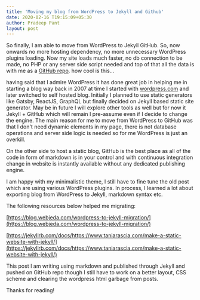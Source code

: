 ```yaml
---
title: 'Moving my blog from WordPress to Jekyll and Github'
date: 2020-02-16 T19:15:09+05:30
author: Pradeep Pant
layout: post
---
```


So finally, I am able to move from WordPress to Jekyll GitHub. So, now onwards no more hosting dependency, no more unnecessary WordPress plugins loading. Now my site loads much faster, no db connection to be made, no PHP or any server side script needed and top of that all the data is with me as a [GitHub repo](https://github.com/ppant/ppant.github.io). how cool is this... 

having said that I admire WordPress it has done great job in helping me in starting a blog way back in 2007 at time I started with [wordpress.com](http://wordpress.com) and later switched to self hosted blog. Initially I planned to use static generators like Gatsby, ReactJS, GraphQL but finally decided on Jekyll based static site generator. May be in future I will explore other tools as well but for now it Jekyll + GitHub which will remain I pre-assume even if I decide to change the engine. The main reason for me to move from WordPress to GitHub was that I don't need dynamic elements in my page, there is not database operations and server side logic is needed so for me WordPress is just an overkill. 

On the other side to host a static blog, GitHub is the best place as all of the code in form of markdown is in your control and with continuous integration change in website is instantly available without any dedicated publishing engine. 

I am happy with my minimalistic theme, I still have to fine tune the old post which are using various WordPress plugins. In process, I learned a lot about exporting blog from WordPress to Jekyll, markdown syntax etc. 



The following resources below helped me migrating:

[https://blog.webjeda.com/wordpress-to-jekyll-migration/](https://blog.webjeda.com/wordpress-to-jekyll-migration/)

[https://jekyllrb.com/docs/https://www.taniarascia.com/make-a-static-website-with-jekyll/](https://jekyllrb.com/docs/https://www.taniarascia.com/make-a-static-website-with-jekyll/)



This post I am writing using markdown and published through Jekyll and pushed on GitHub repo though I still have to work on a better layout, CSS scheme and clearing the wordpress html garbage from posts.

Thanks for reading! 

